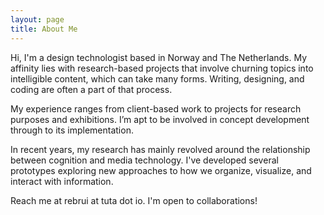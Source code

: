 ```yaml
---
layout: page
title: About Me
---
```


Hi, I'm a design technologist based in Norway and The Netherlands. My affinity lies with research-based projects that involve churning topics into intelligible content, which can take many forms. Writing, designing, and coding are often a part of that process.

<!-- Writing is an activity through which I think, and designing is how ideas take shape. I see coding not only as a means for creative output but as a form of practical engagement through which theoretical understanding can emerge. -->

My experience ranges from client-based work to projects for research purposes and exhibitions. I’m apt to be involved in concept development through to its implementation.

In recent years, my research has mainly revolved around the relationship between cognition and media technology. I've developed several prototypes exploring new approaches to how we organize, visualize, and interact with information.

<!-- Presently, I work as a content developer at [XR ERA](https://xrera.eu/) — an initiative that brings people from education, research, and industry together to share XR knowledge and foster community development. -->

Reach me at rebrui at tuta dot io. I'm open to collaborations!

<!-- <div style="padding:56.25% 0 0 0;position:relative;"><iframe src="https://player.vimeo.com/video/191818024?h=ce3cfce55b" style="position:absolute;top:0;left:0;width:100%;height:100%;" frameborder="0" allow="autoplay; fullscreen; picture-in-picture" allowfullscreen></iframe></div><script src="https://player.vimeo.com/api/player.js"></script> -->
